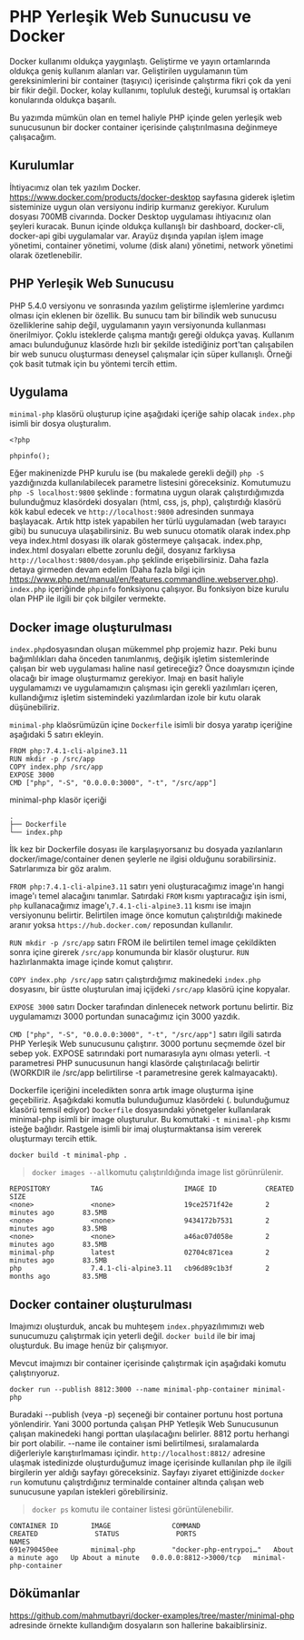 # PHP Yerleşik Web Sunucusu ve Docker

Docker kullanımı oldukça yaygınlaştı. Geliştirme ve yayın ortamlarında oldukça geniş kullanım alanları var. Geliştirilen uygulamanın tüm gereksinimlerini bir container (taşıyıcı) içerisinde çalıştırma fikri çok da yeni bir fikir değil. Docker, kolay kullanımı, topluluk desteği, kurumsal iş ortakları konularında oldukça başarılı.

Bu yazımda mümkün olan en temel haliyle PHP içinde gelen yerleşik web sunucusunun bir docker container içerisinde çalıştırılmasına değinmeye çalışacağım.

## Kurulumlar

İhtiyacımız olan tek yazılım Docker. https://www.docker.com/products/docker-desktop sayfasına giderek işletim sisteminize uygun olan versiyonu indirip kurmanız gerekiyor. Kurulum dosyası 700MB civarında. Docker Desktop uygulaması ihtiyacınız olan şeyleri kuracak. Bunun içinde oldukça kullanışlı bir dashboard, docker-cli, docker-api gibi uygulamalar var. Arayüz dışında yapılan işlem image yönetimi, container yönetimi, volume (disk alanı) yönetimi, network yönetimi olarak özetlenebilir.

## PHP Yerleşik Web Sunucusu

PHP 5.4.0 versiyonu ve sonrasında yazılım geliştirme işlemlerine yardımcı olması için eklenen bir özellik. Bu sunucu tam bir bilindik web sunucusu özelliklerine sahip değil, uygulamanın yayın versiyonunda kullanması önerilmiyor. Çoklu isteklerde çalışma mantığı gereği oldukça yavaş. Kullanım amacı bulunduğunuz klasörde hızlı bir şekilde istediğiniz port'tan çalışabilen bir web sunucu oluşturması deneysel çalışmalar için süper kullanışlı. Örneği çok basit tutmak için bu yöntemi tercih ettim.

## Uygulama

`minimal-php` klasörü oluşturup içine aşağıdaki içeriğe sahip olacak `index.php` isimli bir dosya oluşturalım.


    <?php

    phpinfo();

Eğer makinenizde PHP kurulu ise (bu makalede gerekli değil) `php -S` yazdığınızda kullanılabilecek parametre listesini göreceksiniz. Komutumuzu `php -S localhost:9800` şeklinde <addr>:<port> formatına uygun olarak çalıştırdığımızda bulunduğmuz klasördeki dosyaları (html, css, js, php), çalıştırdığı klasörü kök kabul edecek ve `http://localhost:9800` adresinden sunmaya başlayacak. Artık http istek yapabilen her türlü uygulamadan (web tarayıcı gibi) bu sunucuya ulaşabilirsiniz. Bu web sunucu otomatik olarak index.php veya index.html dosyası ilk olarak göstermeye çalışacak. index.php, index.html dosyaları elbette zorunlu değil, dosyanız farklıysa `http://localhost:9800/dosyam.php` şeklinde erişebilirsiniz. Daha fazla detaya girmeden devam edelim (Daha fazla bilgi için https://www.php.net/manual/en/features.commandline.webserver.php). `index.php` içeriğinde `phpinfo` fonksiyonu çalışıyor. Bu fonksiyon bize kurulu olan PHP ile ilgili bir çok bilgiler vermekte.

## Docker image oluşturulması

`index.php`dosyasından oluşan mükemmel php projemiz hazır. Peki bunu bağımlılıkları daha önceden tanımlanmış, değişik işletim sistemlerinde çalışan bir web uygulaması haline nasıl getireceğiz? Önce doaysmızın içinde olacağı bir image oluşturmamız gerekiyor. Imajı en basit haliyle uygulamamızı ve uygulamamızın çalışması için gerekli yazılımları içeren, kullandığımız işletim sistemindeki yazılımlardan  izole bir kutu olarak düşünebiliriz.

`minimal-php` klaösrümüzün içine `Dockerfile` isimli bir dosya yaratıp içeriğine aşağıdaki 5 satırı ekleyin.

    FROM php:7.4.1-cli-alpine3.11
    RUN mkdir -p /src/app
    COPY index.php /src/app
    EXPOSE 3000
    CMD ["php", "-S", "0.0.0.0:3000", "-t", "/src/app"]

minimal-php klasör içeriği

    .
    ├── Dockerfile
    └── index.php

İlk kez bir Dockerfile dosyası ile karşılaşıyorsanız bu dosyada yazılanların docker/image/container denen şeylerle ne ilgisi olduğunu sorabilirsiniz. Satırlarımıza bir göz aralım.

`FROM php:7.4.1-cli-alpine3.11` satırı yeni oluşturacağımız image'ın hangi image'ı temel alacağını tanımlar. Satırdaki `FROM` kısmı yaptıracağız işin ismi, `php` kullanacağımız image'ı,`7.4.1-cli-alpine3.11` kısmı ise imajın versiyonunu belirtir. Belirtilen image önce komutun çalıştırıldığı makinede aranır yoksa `https://hub.docker.com/` reposundan kullanılır.

`RUN mkdir -p /src/app` satırı FROM ile belirtilen temel image çekildikten sonra içine girerek `/src/app` konumunda bir klasör oluşturur. `RUN` hazlırlanmakta image içinde komut çalıştırır.

`COPY index.php /src/app` satırı çalıştırdığımız makinedeki `index.php` dosyasını, bir üstte oluşturulan imaj içijdeki `/src/app` klasörü içine kopyalar.

`EXPOSE 3000` satırı Docker tarafından dinlenecek network portunu belirtir. Biz uygulamamızı 3000 portundan sunacağımız için 3000 yazdık.

`CMD ["php", "-S", "0.0.0.0:3000", "-t", "/src/app"]` satırı ilgili satırda PHP Yerleşik Web sunucusunu çalıştırır. 3000 portunu seçmemde özel bir sebep yok. EXPOSE satırındaki port numarasıyla aynı olması yeterli.  -t parametresi PHP sunucusunun hangi klasörde çalıştırılacağı belirtir (WORKDIR ile /src/app belirtilirse -t parametresine gerek kalmayacaktı).


Dockerfile içeriğini inceledikten sonra artık image oluşturma işine geçebiliriz. Aşağıkdaki komutla bulunduğumuz klasördeki (. bulunduğumuz klasörü temsil ediyor) `Dockerfile` dosyasındaki yönetgeler kullanılarak minimal-php isimli bir image oluşturulur. Bu komuttaki `-t minimal-php` kısmı isteğe bağlıdır. Rastgele isimli bir imaj oluşturmaktansa isim vererek oluşturmayı tercih ettik.


	docker build -t minimal-php .

>  `docker images --all`komutu çalıştırıldığında image list görünrülenir.

    REPOSITORY          TAG                    IMAGE ID            CREATED             SIZE
    <none>              <none>                 19ce2571f42e        2 minutes ago       83.5MB
    <none>              <none>                 9434172b7531        2 minutes ago       83.5MB
    <none>              <none>                 a46ac07d058e        2 minutes ago       83.5MB
    minimal-php         latest                 02704c871cea        2 minutes ago       83.5MB
    php                 7.4.1-cli-alpine3.11   cb96d89c1b3f        2 months ago        83.5MB



## Docker container oluşturulması

Imajımızı oluşturduk, ancak bu muhteşem `index.php`yazılımımızı web sunucumuzu çalıştırmak için yeterli değil. `docker build` ile bir imaj oluşturduk. Bu image henüz bir çalışmıyor.

Mevcut imajımızı bir container içerisinde çalıştırmak için aşağıdaki komutu çalıştırıyoruz.

	docker run --publish 8812:3000 --name minimal-php-container minimal-php    

Buradaki --publish (veya -p) seçeneği bir container portunu host portuna yönlendirir. Yani 3000 portunda çalışan PHP Yetleşik Web Sunucusunun çalışan makinedeki hangi porttan ulaşılacağını belirler. 8812 portu herhangi bir port olabilir. --name ile container ismi belirtilmesi, sıralamalarda diğerleriyle karıştıırlmaması içindir. `http://localhost:8812/` adresine ulaşmak istedinizde oluşturduğumuz image içerisinde kullanılan php ile ilgili birgilerin yer aldığı sayfayı göreceksiniz. Sayfayı ziyaret ettiğinizde `docker run` komutunu çalıştrdığınız terminalde container altında çalışan web sunucusune yapılan istekleri görebilirsiniz.


> `docker ps` komutu ile container listesi görüntülenebilir.

    CONTAINER ID        IMAGE               COMMAND                  CREATED              STATUS              PORTS                    NAMES
    691e790450ee        minimal-php         "docker-php-entrypoi…"   About a minute ago   Up About a minute   0.0.0.0:8812->3000/tcp   minimal-php-container


## Dökümanlar

https://github.com/mahmutbayri/docker-examples/tree/master/minimal-php adresinde örnekte kullandığım dosyaların son hallerine bakaiblirsiniz.
